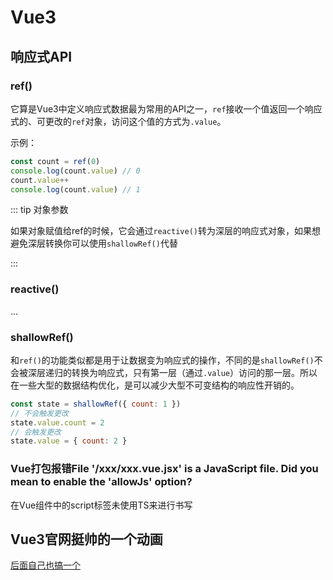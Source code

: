 # Vue3

## 响应式API

### ref()

它算是Vue3中定义响应式数据最为常用的API之一，`ref`接收一个值返回一个响应式的、可更改的`ref`对象，访问这个值的方式为`.value`。

示例：

```js
const count = ref(0)
console.log(count.value) // 0
count.value++
console.log(count.value) // 1
```

::: tip 对象参数

如果对象赋值给ref的时候，它会通过`reactive()`转为深层的响应式对象，如果想避免深层转换你可以使用`shallowRef()`代替

:::



### reactive()

...

### shallowRef()

和`ref()`的功能类似都是用于让数据变为响应式的操作，不同的是`shallowRef()`不会被深层递归的转换为响应式，只有第一层（通过`.value`）访问的那一层。所以在一些大型的数据结构优化，是可以减少大型不可变结构的响应性开销的。

```js
const state = shallowRef({ count: 1 })
// 不会触发更改
state.value.count = 2
// 会触发更改
state.value = { count: 2 }
```

### Vue打包报错File '/xxx/xxx.vue.jsx' is a JavaScript file. Did you mean to enable the 'allowJs' option?

在Vue组件中的script标签未使用TS来进行书写

## Vue3官网挺帅的一个动画

[后面自己也搞一个](https://cn.vuejs.org/guide/extras/animation.html#animating-with-watchers)

